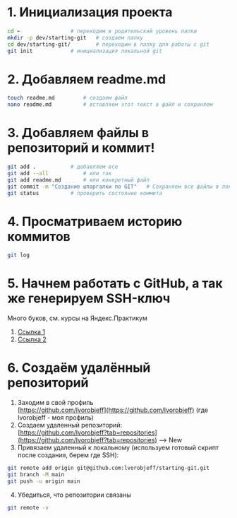 # 1. Инициализация проекта
```bash
cd ~				# переходим в родительский уровень папки  
mkdir -p dev/starting-git	# создаем папку  
cd dev/starting-git/		# переходим в папку для работы с git  
git init			# инициализация локальной git  
```


# 2. Добавляем readme.md
```bash
touch readme.md			# создаем файл  
nano readme.md			# вставляем этот текст в файл и сохраняем  
```


# 3. Добавляем файлы в репозиторий и коммит!
```bash
git add .			# добавляем все  
git add --all			# или так  
git add readme.md		# или конкретный файл  
git commit -m "Создание шпаргалки по GIT"	# Сохраняем все файлы в локальный репозиторий  
git status			# проверить состояние коммита
```


# 4. Просматриваем историю коммитов
```bash
git log
```


# 5. Начнем работать с GitHub, а так же генерируем SSH-ключ
Много буков, см. курсы на Яндекс.Практикум
1. [Ссылка 1](https://practicum.yandex.ru/trainer/git-basics/lesson/f7e00d04-1da2-46b4-b13d-b0bf751caf88/)
2. [Ссылка 2](https://practicum.yandex.ru/trainer/git-basics/lesson/42435683-0922-4231-bfb4-d7d32d61f50a/)


# 6. Создаём удалённый репозиторий
1. Заходим в свой профиль  
[https://github.com/lvorobjeff](https://github.com/lvorobjeff) (где lvorobjeff - моя профиль)
2. Создаем удаленный репозиторий:  
[https://github.com/lvorobjeff?tab=repositories](https://github.com/lvorobjeff?tab=repositories) --> New
3. Привязаем удаленный к локальному (используем готовый скрипт после создания, берем где SSH):
```bash
git remote add origin git@github.com:lvorobjeff/starting-git.git
git branch -M main
git push -u origin main
```
4. Убедиться, что репозитории связаны
```bash
git remote -v
```
